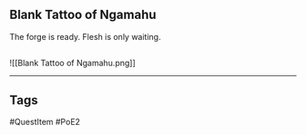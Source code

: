 ## Blank Tattoo of Ngamahu
The forge is ready. Flesh is only waiting.
## 
![[Blank Tattoo of Ngamahu.png]]

---
## Tags
#QuestItem
#PoE2